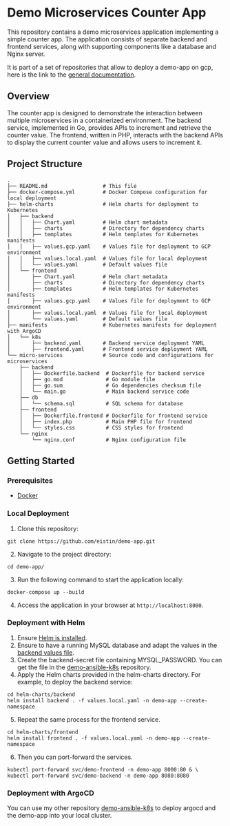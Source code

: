 # Demo Microservices Counter App

This repository contains a demo microservices application implementing a simple counter app. The application consists of separate backend and frontend services, along with supporting components like a database and Nginx server.

It is part of a set of repositories that allow to deploy a demo-app on gcp, here is the link to the [general documentation](https://github.com/eistin/demo-docs).

## Overview
The counter app is designed to demonstrate the interaction between multiple microservices in a containerized environment. The backend service, implemented in Go, provides APIs to increment and retrieve the counter value. The frontend, written in PHP, interacts with the backend APIs to display the current counter value and allows users to increment it.

## Project Structure
```
.
├── README.md                  # This file
├── docker-compose.yml         # Docker Compose configuration for local deployment
├── helm-charts                # Helm charts for deployment to Kubernetes
│   ├── backend
│   │   ├── Chart.yaml         # Helm chart metadata
│   │   ├── charts             # Directory for dependency charts
│   │   ├── templates          # Helm templates for Kubernetes manifests
│   │   ├── values.gcp.yaml    # Values file for deployment to GCP environment
│   │   ├── values.local.yaml  # Values file for local deployment
│   │   └── values.yaml        # Default values file
│   └── frontend
│       ├── Chart.yaml         # Helm chart metadata
│       ├── charts             # Directory for dependency charts
│       ├── templates          # Helm templates for Kubernetes manifests
│       ├── values.gcp.yaml    # Values file for deployment to GCP environment
│       ├── values.local.yaml  # Values file for local deployment
│       └── values.yaml        # Default values file
├── manifests                  # Kubernetes manifests for deployment with ArgoCD
│   └── k8s
│       ├── backend.yaml       # Backend service deployment YAML
│       ├── frontend.yaml      # Frontend service deployment YAML
└── micro-services             # Source code and configurations for microservices
    ├── backend
    │   ├── Dockerfile.backend  # Dockerfile for backend service
    │   ├── go.mod              # Go module file
    │   ├── go.sum              # Go dependencies checksum file
    │   └── main.go             # Main backend service code
    ├── db
    │   └── schema.sql          # SQL schema for database
    ├── frontend
    │   ├── Dockerfile.frontend # Dockerfile for frontend service
    │   ├── index.php           # Main PHP file for frontend
    │   └── styles.css          # CSS styles for frontend
    └── nginx
        └── nginx.conf          # Nginx configuration file
```

## Getting Started

### Prerequisites

- [Docker](https://docs.docker.com/engine/install/)
  
### Local Deployment

1. Clone this repository:
```
git clone https://github.com/eistin/demo-app.git
```
2. Navigate to the project directory:
```
cd demo-app/
```
3. Run the following command to start the application locally:
```
docker-compose up --build
```
4. Access the application in your browser at `http://localhost:8000`.

### Deployment with Helm

1. Ensure [Helm is installed](https://helm.sh/docs/intro/install/).
2. Ensure to have a running MySQL database and adapt the values in the [backend values file](./helm-charts/backend/values.local.yaml).
3. Create the backend-secret file containing MYSQL_PASSWORD. You can get the file in the [demo-ansible-k8s](manifests/demo-app/demo-backend-secret.yaml) repository.
4. Apply the Helm charts provided in the helm-charts directory. For example, to deploy the backend service:
```
cd helm-charts/backend
helm install backend . -f values.local.yaml -n demo-app --create-namespace
```
5. Repeat the same process for the frontend service.
```
cd helm-charts/frontend
helm install frontend . -f values.local.yaml -n demo-app --create-namespace
```
6. Then you can port-forward the services.
```
kubectl port-forward svc/demo-frontend -n demo-app 8000:80 & \
kubectl port-forward svc/demo-backend -n demo-app 8080:8080
```

### Deployment with ArgoCD

You can use my other repository [demo-ansible-k8s](https://github.com/eistin/demo-ansible-k8s) to deploy argocd and the demo-app into your local cluster.